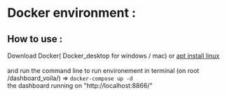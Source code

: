 # Docker environment :

## How to use :

Download Docker( Docker_desktop for windows / mac) or <a href="https://docs.docker.com/engine/install/ubuntu/">apt install linux</a><br>
<br>
and run the command line to run environement in terminal (on root /dashboard_voila/) => `docker-compose up -d`<br>
the dashboard running on "http://localhost:8866/"